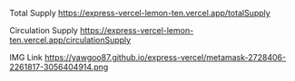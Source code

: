 Total Supply
https://express-vercel-lemon-ten.vercel.app/totalSupply

Circulation Supply
https://express-vercel-lemon-ten.vercel.app/circulationSupply

IMG Link
https://yawgoo87.github.io/express-vercel/metamask-2728406-2261817-3056404914.png
